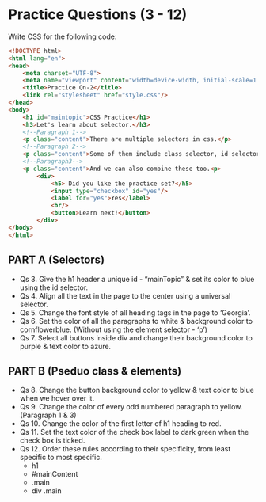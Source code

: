 # Practice Questions (3 - 12)
Write CSS for the following code:

```html
<!DOCTYPE html>
<html lang="en">
<head>
    <meta charset="UTF-8">
    <meta name="viewport" content="width=device-width, initial-scale=1.0">
    <title>Practice Qn-2</title>
    <link rel="stylesheet" href="style.css"/>
</head>
<body>
    <h1 id="maintopic">CSS Practice</h1>
    <h3>Let's learn about selector.</h3>
    <!--Paragraph 1-->
    <p class="content">There are multiple selectors in css.</p>
    <!--Paragraph 2-->
    <p class="content">Some of them include class selector, id selector etc </p>
    <!--Paragraph3-->
    <p class="content">And we can also combine these too.<p>
        <div>
            <h5> Did you like the practice set?</h5>
            <input type="checkbox" id="yes"/>
            <label for="yes">Yes</label>
            <br/>
            <button>Learn next!</button>
        </div>
</body>
</html>
```

## PART A (Selectors)
- Qs 3. Give the h1 header a unique id - “mainTopic” & set its color to blue using the id selector.
- Qs 4. Align all the text in the page to the center using a universal selector.
- Qs 5. Change the font style of all heading tags in the page to ‘Georgia’.
- Qs 6. Set the color of all the paragraphs to white & background color to cornflowerblue. (Without using the element selector - ‘p’)
- Qs 7. Select all buttons inside div and change their background color to purple & text color to azure.

## PART B (Pseduo class & elements)
- Qs 8. Change the button background color to yellow & text color to blue when we hover over it.
- Qs 9. Change the color of every odd numbered paragraph to yellow. (Paragraph 1 & 3)
- Qs 10. Change the color of the first letter of h1 heading to red.
- Qs 11. Set the text color of the check box label to dark green when the check box is ticked.
- Qs 12. Order these rules according to their specificity, from least specific to most specific.
    - h1
    - #mainContent
    - .main
    - div .main
